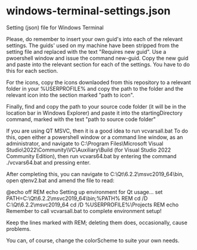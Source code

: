 # windows-terminal-settings.json
Setting (json) file for Windows Terminal

Please, do remember to insert your own guid's into each of the relevant settings.
The guids' used on my machine have been stripped from the setting file and replaced with the text "Requires new guid".
Use a pwoershell window and issue the command new-guid. 
Copy the new guid and paste into the relevant section for each of the settings. You have to do this for each section.

For the icons, copy the icons downlaoded from this repository to a relevant folder in your %USERPROFILE% and copy the path to the folder and the relevant icon into the section marked "path to icon".

Finally, find and copy the path to your source code folder (it will be in the location bar in Windows Explorer) and paste it into the startingDirectory command, marked with the text "path to source code folder"

If you are using QT MSVC, then it is a good idea to run vcvarsall.bat
To do this, open either a powershell window or a command line window, as an administrator, and navigate to C:\Program Files\Microsoft Visual Studio\2022\Community\VC\Auxiliary\Build (for Visual Studio 2022 Community Edition), then run vcvars64.bat by entering the command ./vcvars64.bat and pressing enter. 

After completing this, you can navigate to C:\Qt\6.2.2\msvc2019_64\bin, open qtenv2.bat and amend the file to read:

@echo off
REM echo Setting up environment for Qt usage...
set PATH=C:\Qt\6.2.2\msvc2019_64\bin;%PATH%
REM cd /D C:\Qt\6.2.2\msvc2019_64
cd /D %USERPROFILE%\Projects
REM echo Remember to call vcvarsall.bat to complete environment setup!

Keep the lines marked with REM; deleting them does, occasionally, cause problems. 

You can, of course, change the colorScheme to suite your own needs.
